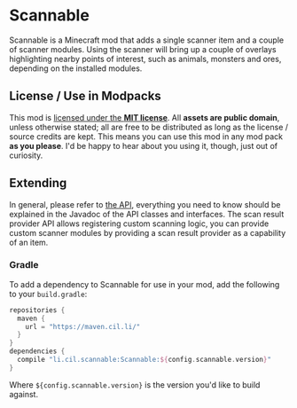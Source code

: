 # Scannable
Scannable is a Minecraft mod that adds a single scanner item and a couple of scanner modules. Using the scanner will bring up a couple of overlays highlighting nearby points of interest, such as animals, monsters and ores, depending on the installed modules.

## License / Use in Modpacks
This mod is [licensed under the **MIT license**](LICENSE). All **assets are public domain**, unless otherwise stated; all are free to be distributed as long as the license / source credits are kept. This means you can use this mod in any mod pack **as you please**. I'd be happy to hear about you using it, though, just out of curiosity.

## Extending
In general, please refer to [the API](src/main/java/li/cil/scannable/api), everything you need to know should be explained in the Javadoc of the API classes and interfaces. The scan result provider API allows registering custom scanning logic, you can provide custom scanner modules by providing a scan result provider as a capability of an item.

### Gradle
To add a dependency to Scannable for use in your mod, add the following to your `build.gradle`:

```groovy
repositories {
  maven {
    url = "https://maven.cil.li/"
  }
}
dependencies {
  compile "li.cil.scannable:Scannable:${config.scannable.version}"
}
```

Where `${config.scannable.version}` is the version you'd like to build against.
